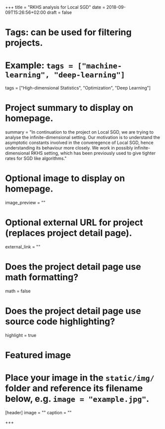 +++
title = "RKHS analysis for Local SGD"
date = 2018-09-09T15:26:56+02:00
draft = false

# Tags: can be used for filtering projects.
# Example: `tags = ["machine-learning", "deep-learning"]`
tags = ["High-dimensional Statistics", "Optimization", "Deep Learning"]

# Project summary to display on homepage.
summary = "In continuation to the project on Local SGD, we are trying to analyse the infinite-dimensional setting. Our motivation is to understand the asymptotic constants involved in the converegence of Local SGD, hence understanding its behaviour more closely. We work in possibly infinite-dimensional RKHS setting, which has been previously used to give tighter rates for SGD like algorithms."

# Optional image to display on homepage.
image_preview = ""

# Optional external URL for project (replaces project detail page).
external_link = ""

# Does the project detail page use math formatting?
math = false

# Does the project detail page use source code highlighting?
highlight = true

# Featured image
# Place your image in the `static/img/` folder and reference its filename below, e.g. `image = "example.jpg"`.
[header]
image = ""
caption = ""

+++
